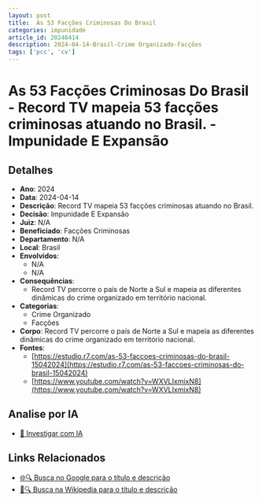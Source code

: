 ```yaml
---
layout: post
title:  As 53 Facções Criminosas Do Brasil
categories: impunidade
article_id: 20240414
description: 2024-04-14-Brasil-Crime Organizado-Facções
tags: ['pcc', 'cv']
---
```


# As 53 Facções Criminosas Do Brasil - Record TV mapeia 53 facções criminosas atuando no Brasil. - Impunidade E Expansão

## Detalhes
- **Ano**: 2024
- **Data**: 2024-04-14
- **Descrição**: Record TV mapeia 53 facções criminosas atuando no Brasil.
- **Decisão**: Impunidade E Expansão
- **Juiz**: N/A
- **Beneficiado**: Facções Criminosas
- **Departamento**: N/A
- **Local**: Brasil
- **Envolvidos**:
  - N/A
  - N/A
- **Consequências**:
  - Record TV percorre o país de Norte a Sul e mapeia as diferentes dinâmicas do crime organizado em território nacional.
- **Categorias**:
  - Crime Organizado
  - Facções
- **Corpo**: Record TV percorre o país de Norte a Sul e mapeia as diferentes dinâmicas do crime organizado em território nacional.
- **Fontes**:
  - [https://estudio.r7.com/as-53-faccoes-criminosas-do-brasil-15042024](https://estudio.r7.com/as-53-faccoes-criminosas-do-brasil-15042024)
  - [https://www.youtube.com/watch?v=WXVLIxmixN8](https://www.youtube.com/watch?v=WXVLIxmixN8)

## Analise por IA
- [🤖 Investigar com IA](https://www.perplexity.ai/search?q=%22decis%C3%B5es%20judiciais%20Brasil%22%20As%2053%20Fac%C3%A7%C3%B5es%20Criminosas%20Do%20Brasil%20Record%20TV%20mapeia%2053%20fac%C3%A7%C3%B5es%20criminosas%20atuando%20no%20Brasil.%20Brasil%202024-04-14%20N/A%20Fac%C3%A7%C3%B5es%20Criminosas)

## Links Relacionados
- [🌐🔍 Busca no Google para o título e descrição](https://www.google.com/search?q=%22decis%C3%B5es%20judiciais%20Brasil%22%20As%2053%20Fac%C3%A7%C3%B5es%20Criminosas%20Do%20Brasil%20Record%20TV%20mapeia%2053%20fac%C3%A7%C3%B5es%20criminosas%20atuando%20no%20Brasil.%20Brasil%202024-04-14%20N/A%20Fac%C3%A7%C3%B5es%20Criminosas)
- [📖🔍 Busca na Wikipedia para o título e descrição](https://pt.wikipedia.org/w/index.php?search=%22decis%C3%B5es%20judiciais%20Brasil%22%20As%2053%20Fac%C3%A7%C3%B5es%20Criminosas%20Do%20Brasil%20Record%20TV%20mapeia%2053%20fac%C3%A7%C3%B5es%20criminosas%20atuando%20no%20Brasil.%20Brasil%202024-04-14%20N/A%20Fac%C3%A7%C3%B5es%20Criminosas)

